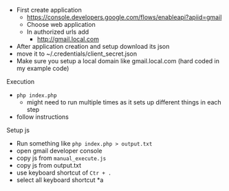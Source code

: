 * First create application
  * https://console.developers.google.com/flows/enableapi?apiid=gmail
  * Choose web application
  * In authorized urls add
    * http://gmail.local.com
* After application creation and setup download its json
* move it to ~/.credentials/client_secret.json
* Make sure you setup a local domain like gmail.local.com (hard coded in my example code)

Execution
* `php index.php`
  * might need to run multiple times as it sets up different things in each step
* follow instructions

Setup js
* Run something like `php index.php > output.txt`
* open gmail developer console
* copy js from `manual_execute.js`
* copy js from output.txt
* use keyboard shortcut of `Ctr + .`
* select all keyboard shortcut *a